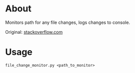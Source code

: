 # About
Monitors path for any file changes, logs changes to console.

Original: [stackoverflow.com](https://stackoverflow.com/a/15071134/1657229)

# Usage
`file_change_monitor.py <path_to_monitor>`